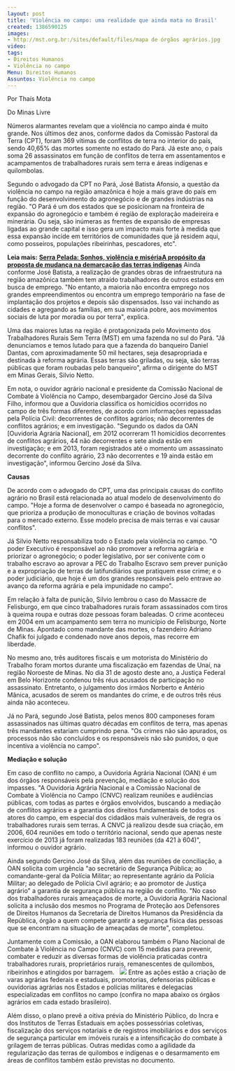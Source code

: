 ```yaml
---
layout: post
title: 'Violência no campo: uma realidade que ainda mata no Brasil'
created: 1386590125
images:
- http://mst.org.br:/sites/default/files/mapa de órgãos agrários.jpg
video: 
tags:
- Direitos Humanos
- Violência no campo
Menu: Direitos Humanos
Assuntos: Violência no campo
---
```



Por Thaís Mota

Do Minas Livre

Números alarmantes revelam que a violência no campo ainda é muito grande. Nos últimos dez anos, conforme dados da Comissão Pastoral da Terra (CPT), foram 369 vítimas de conflitos de terra no interior do país, sendo 40,65% das mortes somente no estado do Pará. Já este ano, o país soma 26 assassinatos em função de conflitos de terra em assentamentos e acampamentos de trabalhadores rurais sem terra e áreas indígenas e quilombolas.


Segundo o advogado da CPT no Pará, José Batista Afonsio, a questão da violência no campo na região amazônica é hoje a mais grave do país em função do desenvolvimento do agronegócio e de grandes indústrias na região.
"O Pará é um dos estados que se posicionam na fronteira de expansão do agronegócio e também é região de exploração madeireira e minerária. Ou seja, são inúmeras as frentes de expansão de empresas ligadas ao grande capital e isso gera um impacto mais forte à medida que essa expansão incide em territórios de comunidades que já residem aqui, como posseiros, populações ribeirinhas, pescadores, etc".


**Leia mais:**
[**Serra Pelada: Sonhos, violência e miséria**](http://www.mst.org.br/node/15515)[**A propósito da proposta de mudança na demarcação das terras indígenas**](http://www.mst.org.br/node/15524)
Ainda conforme José Batista, a realização de grandes obras de infraestrutura na região amazônica também tem atraído trabalhadores de outros estados em busca de emprego. "No entanto, a maioria não encontra emprego nos grandes empreendimentos ou encontra um emprego temporário na fase de implantação dos projetos e depois são dispensados. Isso vai inchando as cidades e agregando as famílias, em sua maioria pobre, aos movimentos sociais de luta por moradia ou por terra", explica.


Uma das maiores lutas na região é protagonizada pelo Movimento dos Trabalhadores Rurais Sem Terra (MST) em uma fazenda no sul do Pará. "Já denunciamos e temos lutado para que a fazenda do banqueiro Daniel Dantas, com aproximadamente 50 mil hectares, seja desapropriada e destinada à reforma agrária. Essas terras são griladas, ou seja, são terras públicas que foram roubadas pelo banqueiro", afirma o dirigente do MST em Minas Gerais, Silvio Netto.


Em nota, o ouvidor agrário nacional e presidente da Comissão Nacional de Combate à Violência no Campo, desembargador Gercino José da Silva Filho, informou que a Ouvidoria classifica os homicídios ocorridos no campo de três formas diferentes, de acordo com informações repassadas pela Polícia Civil: decorrentes de conflitos agrários; não decorrentes de conflitos agrários; e em investigação.
"Segundo os dados da OAN [Ouvidoria Agrária Nacional], em 2012 ocorreram 11 homicídios decorrentes de conflitos agrários, 44 não decorrentes e sete ainda estão em investigação; e em 2013, foram registrados até o momento um assassinato decorrente do conflito agrário, 23 não decorrentes e 19 ainda estão em investigação", informou Gercino José da Silva.

**Causas**


De acordo com o advogado do CPT, uma das principais causas do conflito agrário no Brasil está relacionada ao atual modelo de desenvolvimento do campo. "Hoje a forma de desenvolver o campo é baseada no agronegócio, que prioriza a produção de monoculturas e criação de bovinos voltadas para o mercado externo. Esse modelo precisa de mais terras e vai causar conflitos".


Já Silvio Netto responsabiliza todo o Estado pela violência no campo. "O poder Executivo é responsável ao não promover a reforma agrária e priorizar o agronegócio; o poder legislativo, por ser conivente com o trabalho escravo ao aprovar a PEC do Trabalho Escravo sem prever punição e a expropriação de terras de latifundiários que pratiquem esse crime; e o poder judiciário, que hoje é um dos grandes responsáveis pelo entrave ao avanço da reforma agrária e pela impunidade no campo".


Em relação à falta de punição, Silvio lembrou o caso do Massacre de Felisburgo, em que cinco trabalhadores rurais foram assassinados com tiros à queima roupa e outras doze pessoas foram baleadas. O crime aconteceu em 2004 em um acampamento sem terra no município de Felisburgo, Norte de Minas. Apontado como mandante das mortes, o fazendeiro Adriano Chafik foi julgado e condenado nove anos depois, mas recorre em liberdade.


No mesmo ano, três auditores fiscais e um motorista do Ministério do Trabalho foram mortos durante uma fiscalização em fazendas de Unaí, na região Noroeste de Minas. No dia 31 de agosto deste ano, a Justiça Federal em Belo Horizonte condenou três réus acusados de participação no assassinato. Entretanto, o julgamento dos irmãos Norberto e Antério Mânica, acusados de serem os mandantes do crime, e de outros três réus ainda não aconteceu.


Já no Pará, segundo José Batista, pelos menos 800 camponeses foram assassinados nas últimas quatro décadas em conflitos de terra, mas apenas três mandantes estariam cumprindo pena. "Os crimes não são apurados, os processos não são concluídos e os responsáveis não são punidos, o que incentiva a violência no campo".


**Mediação e solução**


Em caso de conflito no campo, a Ouvidoria Agrária Nacional (OAN) é um dos órgãos responsáveis pela prevenção, mediação e solução dos impasses. "A Ouvidoria Agrária Nacional e a Comissão Nacional de Combate à Violência no Campo (CNVC) realizam reuniões e audiências públicas, com todas as partes e órgãos envolvidos, buscando a mediação de conflitos agrários e a garantia dos direitos fundamentais de todos os atores do campo, em especial dos cidadãos mais vulneráveis, de regra os trabalhadores rurais sem terras.
A CNVC já realizou desde sua criação, em 2006, 604 reuniões em todo o território nacional, sendo que apenas neste exercício de 2013 já foram realizadas 183 reuniões (da 421 à 604)", informou o ouvidor agrário.


Ainda segundo Gercino José da Silva, além das reuniões de conciliação, a OAN solicita com urgência "ao secretário de Segurança Pública; ao comandante-geral da Polícia Militar; ao representante agrário da Polícia Militar; ao delegado de Polícia Civil agrário; e ao promotor de Justiça agrário" a garantia de segurança pública na região de conflito.
"No caso dos trabalhadores rurais ameaçados de morte, a Ouvidoria Agrária Nacional solicita a inclusão dos mesmos no Programa de Proteção aos Defensores de Direitos Humanos da Secretaria de Direitos Humanos da Presidência da República, órgão a quem compete garantir a segurança física das pessoas que se encontram na situação de ameaçadas de morte", completou.


Juntamente com a Comissão, a OAN elaborou também o Plano Nacional de Combate à Violência no Campo (CNVC) com 15 medidas para prevenir, combater e reduzir as diversas formas de violência praticadas contra trabalhadores rurais, proprietários rurais, remanescentes de quilombos, ribeirinhos e atingidos por barragem.
 
![](/sites/default/files/mapa%20de%20%C3%B3rg%C3%A3os%20agr%C3%A1rios.jpg)
Entre as ações estão a criação de varas agrárias federais e estaduais, promotorias, defensorias públicas e ouvidorias agrárias nos Estados e polícias militares e delegacias especializadas em conflitos no campo (confira no mapa abaixo os órgãos agrários em cada estado brasileiro).


Além disso, o plano prevê a oitiva prévia do Ministério Público, do Incra e dos Institutos de Terras Estaduais em ações possessórias coletivas, fiscalização dos serviços notariais e de registros imobiliários e dos serviços de segurança particular em imóveis rurais e a intensificação do combate à grilagem de terras públicas.
Outras medidas como a agilidade da regularização das terras de quilombos e indígenas e o desarmamento em áreas de conflitos também estão previstas no documento.
